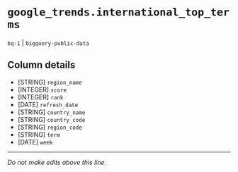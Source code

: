 # `google_trends.international_top_terms`
`bq-1` | `bigquery-public-data`

## Column details
* [STRING]    `region_name`
* [INTEGER]   `score`
* [INTEGER]   `rank`
* [DATE]      `refresh_date`
* [STRING]    `country_name`
* [STRING]    `country_code`
* [STRING]    `region_code`
* [STRING]    `term`
* [DATE]      `week`

-------------------------------------------------------------------------------
*Do not make edits above this line.*
